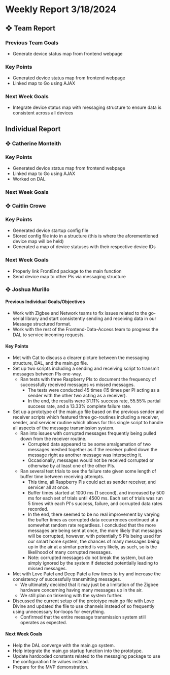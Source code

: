 # Weekly Report 3/18/2024
## ❖ Team Report
### Previous Team Goals
- Generate device status map from frontend webpage

### Key Points
- Generated device status map from frontend webpage
- Linked map to Go using AJAX

### Next Week Goals
- Integrate device status map with messaging structure to ensure data is consistent across all devices

## Individual Report


### ❖ Catherine Monteith

### Key Points
- Generated device status map from frontend webpage
- Linked map to Go using AJAX
- Worked on DAL

### Next Week Goals


### ❖ Caitlin Crowe

### Key Points
- Generated device startup config file
- Stored config file into in a structure (this is where the aforementioned device map will be held)
- Generated a map of device statuses with their respective device IDs

### Next Week Goals
- Properly link FrontEnd package to the main function
- Send device map to other Pis via messaging structure


### ❖ Joshua Murillo

#### Previous Individual Goals/Objectives
- Work with Zigbee and Network teams to fix issues related to the go-serial library and start consistently sending and receiving data in our Message structured format.
- Work with the rest of the Frontend-Data-Access team to progress the DAL to service incoming requests.

#### Key Points
- Met with Cat to discuss a clearer picture between the messaging structure, DAL, and the main.go file.
- Set up two scripts including a sending and receiving script to transmit messages between PIs one-way.
  - Ran tests with three Raspberry PIs to document the frequency of successfully received messages vs missed messages.
    - The tests were conducted 45 times (15 times per PI acting as a sender with the other two acting as a receiver).
    - In the end, the results were 31.11% success rate, 55.55% partial success rate, and a 13.33% complete failure rate.
- Set up a prototype of the main.go file based on the previous sender and receiver scripts which featured three go-routines including a receiver, sender, and servicer routine which allows for this single script to handle all aspects of the message transmission system.
  - Ran into issues with corrupted messages frequently being pulled down from the receiver routine.
    - Corrupted data appeared to be some amalgamation of two messages meshed together as if the receiver pulled down the message right as another message was intersecting it.
    - Occasionally, messages would not be received corrupted or otherwise by at least one of the other PIs.
  - Ran several test trials to see the failure rate given some length of buffer time between receiving attempts.
    - This time, all Raspberry PIs could act as sender receiver, and servicer all at once.
    - Buffer times started at 1000 ms (1 second), and increased by 500 ms for each set of trials until 4500 ms. Each set of trials was run 5 times with each PI's success, failure, and corrupted data rates recorded.
    - In the end, there seemed to be no real improvement by varying the buffer times as corrupted data occurrences continued at a somewhat random rate regardless. I concluded that the more messages are being sent at once, the more likely that messages will be corrupted, however, with potentially 5 PIs being used for our smart home system, the chances of many messages being up in the air at a similar period is very likely, as such, so is the likelihood of many corrupted messages.
    - Note: corrupted messages do not break the system, but are simply ignored by the system if detected potentially leading to missed messages.
- Met with Love Patel and Deep Patel a few times to try and increase the consistency of successfully transmitting messages.
  - We ultimately decided that it may just be a limitation of the Zigbee hardware concerning having many messages up in the air.
  - We still plan on tinkering with the system further.
- Discussed the current setup of the prototype main.go file with Love Divine and updated the file to use channels instead of so frequently using unnecessary for-loops for everything.
  - Confirmed that the entire message transmission system still operates as expected.

#### Next Week Goals
- Help the DAL converge with the main.go system.
- Help integrate the main.go startup function into the prototype.
- Update hardcoded constants related to the messaging package to use the configuration file values instead.
- Prepare for the MVP demonstration.
